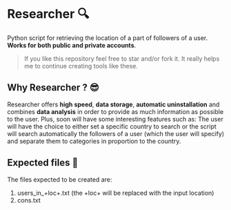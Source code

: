 # Researcher 🔍

Python script for retrieving the location of a part of followers of a user.
**Works for both public and private accounts**.

> If you like this repository feel free to star and/or fork it. It really helps me to continue creating tools like these.

## Why Researcher ? 😎

Researcher offers **high speed**, **data storage**, **automatic uninstallation** and combines **data analysis** in order to provide as much information as possible to the user. Plus, soon will have some interesting features such as: The user will have the choice to either set a specific country to search or the script will search automatically the followers of a user (which the user will specify) and separate them to categories in proportion to the country.

## Expected files 📁
The files expected to be created are:
  1) users_in_+loc+.txt   (the +loc+ will be replaced with the input location)
  2) cons.txt
